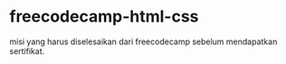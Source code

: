 # freecodecamp-html-css

misi yang harus diselesaikan dari freecodecamp sebelum mendapatkan sertifikat. 
